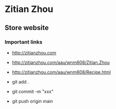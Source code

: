 # Zitian Zhou

## Store website

### Important links

- http://zitianzhou.com
- http://zitianzhou.com/aau/wnm608/Zitian.Zhou
- http://zitianzhou.com/aau/wnm608/Recipe.html

- git add .
- git commit -m "xxx"
- git push origin main